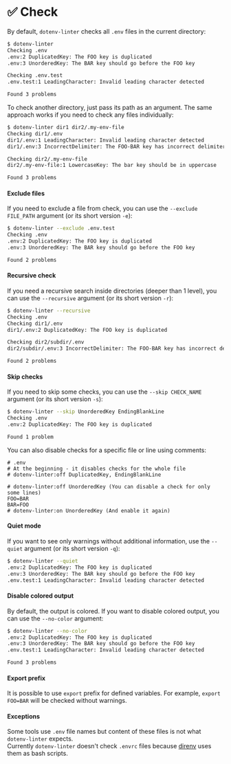 # ✅ Check

By default, `dotenv-linter` checks all `.env` files in the current directory:

```bash
$ dotenv-linter
Checking .env
.env:2 DuplicatedKey: The FOO key is duplicated
.env:3 UnorderedKey: The BAR key should go before the FOO key

Checking .env.test
.env.test:1 LeadingCharacter: Invalid leading character detected

Found 3 problems
```

To check another directory, just pass its path as an argument. The same approach works if you need to check any files individually:

```bash
$ dotenv-linter dir1 dir2/.my-env-file
Checking dir1/.env
dir1/.env:1 LeadingCharacter: Invalid leading character detected
dir1/.env:3 IncorrectDelimiter: The FOO-BAR key has incorrect delimiter

Checking dir2/.my-env-file
dir2/.my-env-file:1 LowercaseKey: The bar key should be in uppercase

Found 3 problems
```

#### Exclude files

If you need to exclude a file from check, you can use the `--exclude FILE_PATH` argument (or its short version `-e`):

```bash
$ dotenv-linter --exclude .env.test
Checking .env
.env:2 DuplicatedKey: The FOO key is duplicated
.env:3 UnorderedKey: The BAR key should go before the FOO key

Found 2 problems
```

#### Recursive check

If you need a recursive search inside directories (deeper than 1 level), you can use the `--recursive` argument (or its short version `-r`):

```bash
$ dotenv-linter --recursive
Checking .env
Checking dir1/.env
dir1/.env:2 DuplicatedKey: The FOO key is duplicated

Checking dir2/subdir/.env
dir2/subdir/.env:3 IncorrectDelimiter: The FOO-BAR key has incorrect delimiter

Found 2 problems
```

#### Skip checks

If you need to skip some checks, you can use the `--skip CHECK_NAME` argument (or its short version `-s`):

```bash
$ dotenv-linter --skip UnorderedKey EndingBlankLine
Checking .env
.env:2 DuplicatedKey: The FOO key is duplicated

Found 1 problem
```

You can also disable checks for a specific file or line using comments:

```env
# .env
# At the beginning - it disables checks for the whole file
# dotenv-linter:off DuplicatedKey, EndingBlankLine

# dotenv-linter:off UnorderedKey (You can disable a check for only some lines)
FOO=BAR
BAR=FOO
# dotenv-linter:on UnorderedKey (And enable it again)
```

#### Quiet mode

If you want to see only warnings without additional information, use the `--quiet` argument (or its short version `-q`):

```bash
$ dotenv-linter --quiet
.env:2 DuplicatedKey: The FOO key is duplicated
.env:3 UnorderedKey: The BAR key should go before the FOO key
.env.test:1 LeadingCharacter: Invalid leading character detected
```

#### Disable colored output

By default, the output is colored. If you want to disable colored output, you can use the `--no-color` argument:

```bash
$ dotenv-linter --no-color
.env:2 DuplicatedKey: The FOO key is duplicated
.env:3 UnorderedKey: The BAR key should go before the FOO key
.env.test:1 LeadingCharacter: Invalid leading character detected

Found 3 problems
```

#### Export prefix

It is possible to use `export` prefix for defined variables. For example, `export FOO=BAR` will be checked without warnings.

#### Exceptions

Some tools use `.env` file names but content of these files is not what `dotenv-linter` expects.<br/>
Currently `dotenv-linter` doesn't check `.envrc` files because [direnv](https://direnv.net) uses them as bash scripts.
